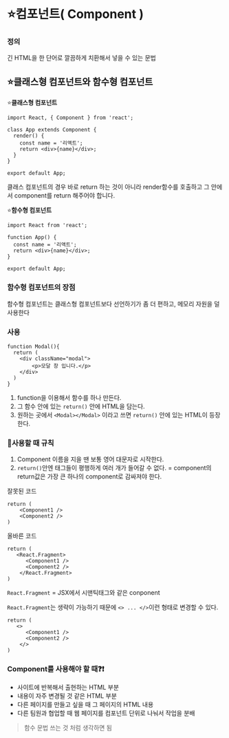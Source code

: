 # ⭐컴포넌트( Component )

### 정의
긴 HTML을 한 단어로 깔끔하게 치환해서 넣을 수 있는 문법

## ⭐클래스형 컴포넌트와 함수형 컴포넌트

⭐**클래스형 컴포넌트**
```JSX
import React, { Component } from 'react';

class App extends Component {
  render() {
    const name = '리액트';
    return <div>{name}</div>;
  }
}

export default App;
```
클래스 컴포넌트의 경우 바로 return 하는 것이 아니라  render함수를 호출하고 그 안에서 component를 return 해주어야 합니다.


⭐**함수형 컴포넌트**
```JSX
import React from 'react';

function App() {
  const name = '리액트';
  return <div>{name}</div>;
}

export default App;
```



### 함수형 컴포넌트의 장점
함수형 컴포넌트는 클래스형 컴포넌트보다 선언하기가 좀 더 편하고, 메모리 자원을 덜 사용한다

### 사용

``` JSX
function Modal(){
  return (
    <div className="modal">
        <p>모달 창 입니다.</p>
    </div>
  )
}
```

1. function을 이용해서 함수를 하나 만든다.
2. 그 함수 안에 있는 `return()` 안에 HTML을 담는다.
3. 원하는 곳에서 `<Modal></Modal>` 이라고 쓰면 `return()` 안에 있는 HTML이 등장한다.


### 🚨사용할 때 규칙
1. Component 이름을 지을 땐 보통 영어 대문자로 시작한다.
2. `return()`안엔 태그들이 평행하게 여러 개가 들어갈 수 없다. = 
component의 return값은 가장 큰 하나의 component로 감싸져야 한다. 

잘못된 코드
```JSX 
return (
    <Component1 />
    <Component2 />
)
```
올바른 코드
```JSX 
return (
   <React.Fragment>
      <Component1 />
      <Component2 />
    </React.Fragment>
)
```

`React.Fragment` = JSX에서 시맨틱태그와 같은 conponent   

`React.Fragment`는 생략이 가능하기 때문에 `<> ... </>`이런 형태로 변경할 수 있다.

```JSX 
return (
   <>
      <Component1 />
      <Component2 />
    </>
)
```

### Component를 사용해야 할 때❓❗
- 사이트에 반복해서 출현하는 HTML 부분
- 내용이 자주 변경될 것 같은 HTML 부분
- 다른 페이지를 만들고 싶을 때 그 페이지의 HTML 내용
- 다른 팀원과 협업할 때 웹 페이지를 컴포넌트 단위로 나눠서 작업을 분배
> 함수 문법 쓰는 것 처럼 생각하면 됨



